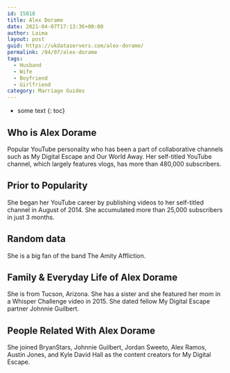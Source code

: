 ```yaml
---
id: 15818
title: Alex Dorame
date: 2021-04-07T17:13:36+00:00
author: Laima
layout: post
guid: https://ukdataservers.com/alex-dorame/
permalink: /04/07/alex-dorame
tags:
  - Husband
  - Wife
  - Boyfriend
  - Girlfriend
category: Marriage Guides
---
```


* some text
{: toc}


## Who is Alex Dorame
                  
                  
                  
Popular YouTube personality who has been a part of collaborative channels such as My Digital Escape and Our World Away. Her self-titled YouTube channel, which largely features vlogs, has more than 480,000 subscribers. 
                  
              
            
              
            
                
                
                
## Prior to Popularity
                  
                  
                  
She began her YouTube career by publishing videos to her self-titled channel in August of 2014. She accumulated more than 25,000 subscribers in just 3 months. 
                  
              
            
              
            
                
                
                
## Random data
                  
                  
                  
She is a big fan of the band The Amity Affliction.
                  
              
            
              
            
                
                
                
## Family & Everyday Life of Alex Dorame
                  
                  
                  
She is from Tucson, Arizona. She has a sister and she featured her mom in a Whisper Challenge video in 2015. She dated fellow My Digital Escape partner Johnnie Guilbert.
                  
              
            
              
            
                
                
                
## People Related With Alex Dorame
                  
                  
                  
She joined BryanStars, Johnnie Guilbert, Jordan Sweeto, Alex Ramos, Austin Jones, and Kyle David Hall as the content creators for My Digital Escape.
                  
              
            
              
            
                
              
            
              
              
            
            
              
            
          
          
          